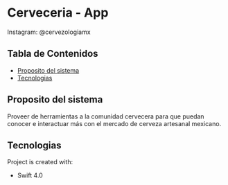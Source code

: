 # Cerveceria - App
Instagram: @cervezologiamx

## Tabla de Contenidos
* [Proposito del sistema](#proposito-del-sistema)
* [Tecnologias](#tecnologias)

## Proposito del sistema
Proveer de herramientas a la comunidad cervecera para que puedan conocer e interactuar más con el mercado de cerveza artesanal mexicano.

## Tecnologias
Project is created with:
* Swift 4.0
